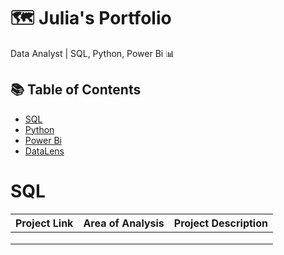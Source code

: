 # 🗺 Julia's Portfolio
Data Analyst | SQL, Python, Power Bi 📊

## 📚 Table of Contents
- [SQL](#sql)
- [Python](#python)
- [Power Bi](#powerbi)
- [DataLens](#datalens)

# SQL

| Project Link | Area of Analysis | Project Description | 
|---|---|---|
| | 
| |  
| |  
